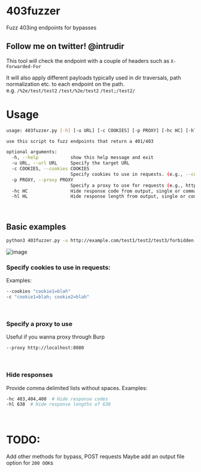 # 403fuzzer
Fuzz 403ing endpoints for bypasses

## Follow me on twitter! @intrudir

This tool will check the endpoint with a couple of headers such as `X-Forwarded-For`

It will also apply different payloads typically used in dir traversals, path normalization etc. to each endpoint on the path.
<br> e.g. `/%2e/test/test2` `/test/%2e/test2` `/test;/test2/`

# Usage
```bash
usage: 403fuzzer.py [-h] [-u URL] [-c COOKIES] [-p PROXY] [-hc HC] [-hl HL]

use this script to fuzz endpoints that return a 401/403

optional arguments:
  -h, --help            show this help message and exit
  -u URL, --url URL     Specify the target URL
  -c COOKIES, --cookies COOKIES
                        Specify cookies to use in requests. (e.g., --cookies "cookie1=blah; cookie2=blah")
  -p PROXY, --proxy PROXY
                        Specify a proxy to use for requests (e.g., http://localhost:8080)
  -hc HC                Hide response code from output, single or comma separated
  -hl HL                Hide response length from output, single or comma separated
```
<br>

## Basic examples
```bash
python3 403fuzzer.py -u http://example.com/test1/test2/test3/forbidden.html
```
![image](https://user-images.githubusercontent.com/24526564/90268769-7ec1ae80-de25-11ea-859f-6d49593a0608.png)
<br>

### Specify cookies to use in requests:
Examples:
```bash
--cookies "cookie1=blah"
-c "cookie1=blah; cookie2=blah"
```
<br>

### Specify a proxy to use
Useful if you wanna proxy through Burp
```bash
--proxy http://localhost:8080
```
<br>

### Hide responses
Provide comma delimited lists without spaces.
Examples:
```bash
-hc 403,404,400  # Hide response codes
-hl 638  # Hide response lengths of 638
```
<br>

# TODO:
Add other methods for bypass, POST requests
Maybe add an output file option for `200 OOK`s
